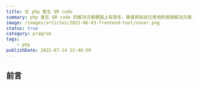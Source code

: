 ```yaml
---
title: 在 php 產生 QR code
summary: php 產生 QR code 的解決方案網路上有很多，筆者將紹自已常用的兩個解決方案
image: /images/articles/2022-06-03-frontend-tool/cover.png
status: true
category: pragram
tags:
    - php
publishDate: 2022-07-14 22:48:59
---
```


## 前言
